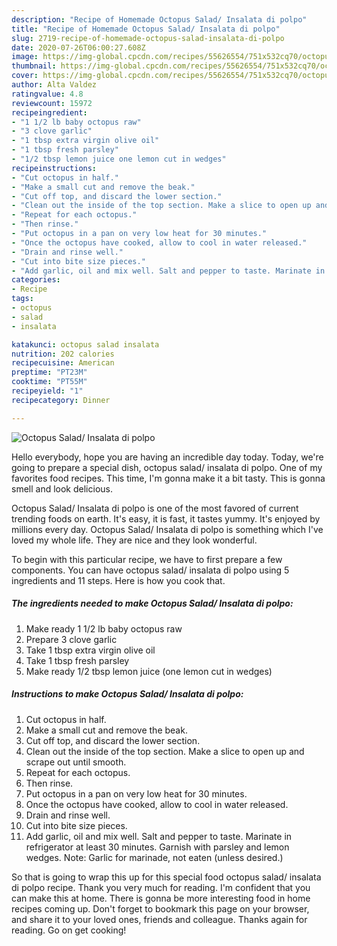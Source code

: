 ```yaml
---
description: "Recipe of Homemade Octopus Salad/ Insalata di polpo"
title: "Recipe of Homemade Octopus Salad/ Insalata di polpo"
slug: 2719-recipe-of-homemade-octopus-salad-insalata-di-polpo
date: 2020-07-26T06:00:27.608Z
image: https://img-global.cpcdn.com/recipes/55626554/751x532cq70/octopus-salad-insalata-di-polpo-recipe-main-photo.jpg
thumbnail: https://img-global.cpcdn.com/recipes/55626554/751x532cq70/octopus-salad-insalata-di-polpo-recipe-main-photo.jpg
cover: https://img-global.cpcdn.com/recipes/55626554/751x532cq70/octopus-salad-insalata-di-polpo-recipe-main-photo.jpg
author: Alta Valdez
ratingvalue: 4.8
reviewcount: 15972
recipeingredient:
- "1 1/2 lb baby octopus raw"
- "3 clove garlic"
- "1 tbsp extra virgin olive oil"
- "1 tbsp fresh parsley"
- "1/2 tbsp lemon juice one lemon cut in wedges"
recipeinstructions:
- "Cut octopus in half."
- "Make a small cut and remove the beak."
- "Cut off top, and discard the lower section."
- "Clean out the inside of the top section. Make a slice to open up and scrape out until smooth."
- "Repeat for each octopus."
- "Then rinse."
- "Put octopus in a pan on very low heat for 30 minutes."
- "Once the octopus have cooked, allow to cool in water released."
- "Drain and rinse well."
- "Cut into bite size pieces."
- "Add garlic, oil and mix well. Salt and pepper to taste. Marinate in refrigerator at least 30 minutes. Garnish with parsley and lemon wedges. Note: Garlic for marinade, not eaten (unless desired.)"
categories:
- Recipe
tags:
- octopus
- salad
- insalata

katakunci: octopus salad insalata 
nutrition: 202 calories
recipecuisine: American
preptime: "PT23M"
cooktime: "PT55M"
recipeyield: "1"
recipecategory: Dinner

---
```



![Octopus Salad/ Insalata di polpo](https://img-global.cpcdn.com/recipes/55626554/751x532cq70/octopus-salad-insalata-di-polpo-recipe-main-photo.jpg)

Hello everybody, hope you are having an incredible day today. Today, we're going to prepare a special dish, octopus salad/ insalata di polpo. One of my favorites food recipes. This time, I'm gonna make it a bit tasty. This is gonna smell and look delicious.

Octopus Salad/ Insalata di polpo is one of the most favored of current trending foods on earth. It's easy, it is fast, it tastes yummy. It's enjoyed by millions every day. Octopus Salad/ Insalata di polpo is something which I've loved my whole life. They are nice and they look wonderful.




To begin with this particular recipe, we have to first prepare a few components. You can have octopus salad/ insalata di polpo using 5 ingredients and 11 steps. Here is how you cook that.

<!--inarticleads1-->

##### The ingredients needed to make Octopus Salad/ Insalata di polpo:

1. Make ready 1 1/2 lb baby octopus raw
1. Prepare 3 clove garlic
1. Take 1 tbsp extra virgin olive oil
1. Take 1 tbsp fresh parsley
1. Make ready 1/2 tbsp lemon juice (one lemon cut in wedges)




<!--inarticleads2-->

##### Instructions to make Octopus Salad/ Insalata di polpo:

1. Cut octopus in half.
1. Make a small cut and remove the beak.
1. Cut off top, and discard the lower section.
1. Clean out the inside of the top section. Make a slice to open up and scrape out until smooth.
1. Repeat for each octopus.
1. Then rinse.
1. Put octopus in a pan on very low heat for 30 minutes.
1. Once the octopus have cooked, allow to cool in water released.
1. Drain and rinse well.
1. Cut into bite size pieces.
1. Add garlic, oil and mix well. Salt and pepper to taste. Marinate in refrigerator at least 30 minutes. Garnish with parsley and lemon wedges. Note: Garlic for marinade, not eaten (unless desired.)




So that is going to wrap this up for this special food octopus salad/ insalata di polpo recipe. Thank you very much for reading. I'm confident that you can make this at home. There is gonna be more interesting food in home recipes coming up. Don't forget to bookmark this page on your browser, and share it to your loved ones, friends and colleague. Thanks again for reading. Go on get cooking!
